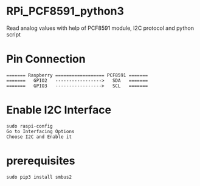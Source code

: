 # RPi_PCF8591_python3
Read analog values with help of PCF8591 module, I2C protocol and python script

# Pin Connection
	======= Raspberry ================== PCF8591 =======
	=======   GPIO2   ----------------->   SDA   =======
	=======   GPIO3   ----------------->   SCL   =======

# Enable I2C Interface
	sudo raspi-config
	Go to Interfacing Options
	Choose I2C and Enable it

# prerequisites
	sudo pip3 install smbus2
